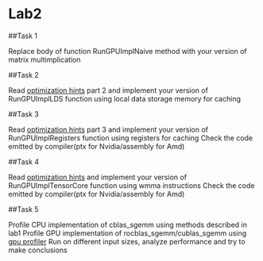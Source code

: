 # Lab2

##Task 1

Replace body of function RunGPUImplNaive method with your version of matrix multimplication

##Task 2

Read [optimization hints](https://accelerated-computing-class.github.io/fall24/labs/lab4/) part 2
and implement your version of RunGPUImplLDS function using local data storage memory for caching

##Task 3

Read [optimization hints](https://accelerated-computing-class.github.io/fall24/labs/lab4/) part 3
and implement your version of RunGPUImplRegisters function using registers for caching
Check the code emitted by compiler(ptx for Nvidia/assembly for Amd)

##Task 4

Read [optimization hints](https://accelerated-computing-class.github.io/fall24/labs/lab6/)
and implement your version of RunGPUImplTensorCore function using wmma instructions
Check the code emitted by compiler(ptx for Nvidia/assembly for Amd)

##Task 5

Profile CPU implementation of cblas_sgemm using methods described in lab1
Profile GPU implementation of rocblas_sgemm/cublas_sgemm using 
[gpu profiler](https://developer.nvidia.com/nsight-systems)
Run on different input sizes, analyze performance and try to make conclusions 

